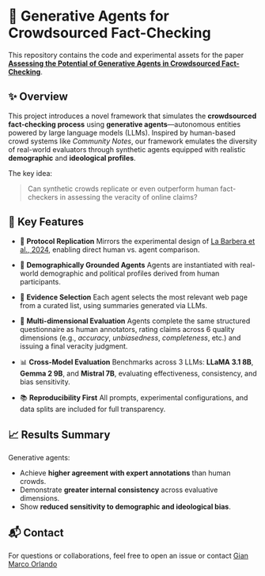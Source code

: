 # 🧠 Generative Agents for Crowdsourced Fact-Checking

This repository contains the code and experimental assets for the paper **[Assessing the Potential of Generative Agents in Crowdsourced Fact-Checking](https://arxiv.org/abs/2504.19940)**.

## ✨ Overview

This project introduces a novel framework that simulates the **crowdsourced fact-checking process** using **generative agents**—autonomous entities powered by large language models (LLMs). Inspired by human-based crowd systems like *Community Notes*, our framework emulates the diversity of real-world evaluators through synthetic agents equipped with realistic **demographic** and **ideological profiles**.

The key idea:

> Can synthetic crowds replicate or even outperform human fact-checkers in assessing the veracity of online claims?

## 🧩 Key Features

* 🔁 **Protocol Replication**
  Mirrors the experimental design of [La Barbera et al., 2024](https://www.sciencedirect.com/science/article/pii/S0306457324001523), enabling direct human vs. agent comparison.

* 👥 **Demographically Grounded Agents**
  Agents are instantiated with real-world demographic and political profiles derived from human participants.

* 🔎 **Evidence Selection**
  Each agent selects the most relevant web page from a curated list, using summaries generated via LLMs.

* 🧾 **Multi-dimensional Evaluation**
  Agents complete the same structured questionnaire as human annotators, rating claims across 6 quality dimensions (e.g., *accuracy*, *unbiasedness*, *completeness*, etc.) and issuing a final veracity judgment.

* 📊 **Cross-Model Evaluation**
  Benchmarks across 3 LLMs: **LLaMA 3.1 8B**, **Gemma 2 9B**, and **Mistral 7B**, evaluating effectiveness, consistency, and bias sensitivity.

* 📚 **Reproducibility First**
  All prompts, experimental configurations, and data splits are included for full transparency.

## 📈 Results Summary

Generative agents:

* Achieve **higher agreement with expert annotations** than human crowds.
* Demonstrate **greater internal consistency** across evaluative dimensions.
* Show **reduced sensitivity to demographic and ideological bias**.

## 📬 Contact

For questions or collaborations, feel free to open an issue or contact [Gian Marco Orlando](mailto:gianmarco.orlando@unina.it)
